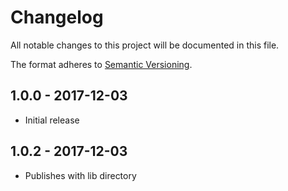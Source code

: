 # Changelog

All notable changes to this project will be documented in this file.

The format adheres to [Semantic Versioning](https://semver.org/).

## 1.0.0 - 2017-12-03

- Initial release

## 1.0.2 - 2017-12-03

- Publishes with lib directory
